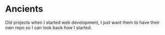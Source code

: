 # Ancients

Old projects when I started web development, I just want them to have their own repo so I can look back how I started.
